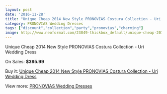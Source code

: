 ```yaml
---
layout: post
date: '2016-11-28'
title: "Unique Cheap 2014 New Style PRONOVIAS Costura Collection - Uri Wedding Dress"
category: PRONOVIAS Wedding Dresses
tags: ["discount","collection","party","pronovias","charming"]
image: http://www.neoformal.com/23849-thickbox_default/unique-cheap-2014-new-style-pronovias-costura-collection-uri-wedding-dress.jpg
---
```

Unique Cheap 2014 New Style PRONOVIAS Costura Collection - Uri Wedding Dress

On Sales: **$395.99**
<a href="https://www.neoformal.com/en/pronovias-wedding-dresses-2014/8015-unique-cheap-2014-new-style-pronovias-costura-collection-uri-wedding-dress.html"><amp-img layout="responsive" width="600" height="600" src="//www.neoformal.com/23849-thickbox_default/unique-cheap-2014-new-style-pronovias-costura-collection-uri-wedding-dress.jpg" alt="Unique Cheap 2014 New Style PRONOVIAS Costura Collection - Uri Wedding Dress 0" /></a>

Buy it: [Unique Cheap 2014 New Style PRONOVIAS Costura Collection - Uri Wedding Dress](https://www.neoformal.com/en/pronovias-wedding-dresses-2014/8015-unique-cheap-2014-new-style-pronovias-costura-collection-uri-wedding-dress.html "Unique Cheap 2014 New Style PRONOVIAS Costura Collection - Uri Wedding Dress")

View more: [PRONOVIAS Wedding Dresses](https://www.neoformal.com/en/129-pronovias-wedding-dresses-2014 "PRONOVIAS Wedding Dresses")